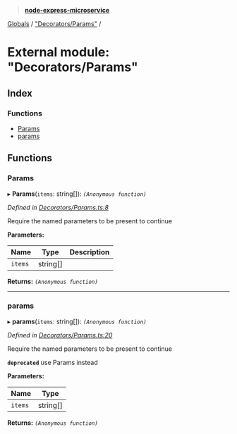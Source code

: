 > **[node-express-microservice](../README.md)**

[Globals](../globals.md) / ["Decorators/Params"](_decorators_params_.md) /

# External module: "Decorators/Params"

## Index

### Functions

* [Params](_decorators_params_.md#params)
* [params](_decorators_params_.md#params)

## Functions

###  Params

▸ **Params**(`items`: string[]): *`(Anonymous function)`*

*Defined in [Decorators/Params.ts:8](https://github.com/lukebellamy053/express-microservice/blob/3c4f8e9/src/Decorators/Params.ts#L8)*

Require the named parameters to be present to continue

**Parameters:**

Name | Type | Description |
------ | ------ | ------ |
`items` | string[] |   |

**Returns:** *`(Anonymous function)`*

___

###  params

▸ **params**(`items`: string[]): *`(Anonymous function)`*

*Defined in [Decorators/Params.ts:20](https://github.com/lukebellamy053/express-microservice/blob/3c4f8e9/src/Decorators/Params.ts#L20)*

Require the named parameters to be present to continue

**`deprecated`** use Params instead

**Parameters:**

Name | Type |
------ | ------ |
`items` | string[] |

**Returns:** *`(Anonymous function)`*